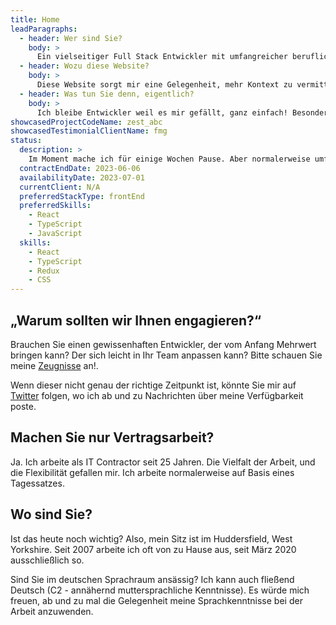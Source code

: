 ```yaml
---
title: Home
leadParagraphs:
  - header: Wer sind Sie?
    body: >
      Ein vielseitiger Full Stack Entwickler mit umfangreicher beruflichen Erfahrung, der zurzeit sich mit React und TypeScript beschäftigt.
  - header: Wozu diese Website?
    body: >
      Diese Website sorgt mir eine Gelegenheit, mehr Kontext zu vermitteln, als im traditionellen Lebenslauf möglich ist. Vielleicht der Anfang eines produktiven Austausches?
  - header: Was tun Sie denn, eigentlich?
    body: >
      Ich bleibe Entwickler weil es mir gefällt, ganz einfach! Besonders am Frontend, aber auch Analyse, Konzeption, das Wählen von passenden Techniken, Besprechungsleitung, Präsentation, Demos vorführen, Mentoring ...
showcasedProjectCodeName: zest_abc
showcasedTestimonialClientName: fmg
status:
  description: >
    Im Moment mache ich für einige Wochen Pause. Aber normalerweise umfasst meine Arbeit hauptsächlich React und TypeScript. Ich bleibe zur Zeit im Frontend Bereich, weil sie mir gut gefällt.
  contractEndDate: 2023-06-06
  availabilityDate: 2023-07-01
  currentClient: N/A
  preferredStackType: frontEnd
  preferredSkills:
    - React
    - TypeScript
    - JavaScript
  skills:
    - React
    - TypeScript
    - Redux
    - CSS
---
```


## &bdquo;Warum sollten wir Ihnen engagieren?&ldquo;

Brauchen Sie einen gewissenhaften Entwickler, der vom Anfang Mehrwert bringen kann? Der sich leicht in Ihr Team anpassen kann? Bitte schauen Sie meine <a href="./testimonials">Zeugnisse</a> an!.

Wenn dieser nicht genau der richtige Zeitpunkt ist, könnte Sie mir auf <a href="https://twitter.com/mcharper" target="blank">Twitter</a> folgen, wo ich ab und zu Nachrichten über meine Verfügbarkeit poste.

## Machen Sie nur Vertragsarbeit?

Ja. Ich arbeite als IT Contractor seit 25 Jahren. Die Vielfalt der Arbeit, und die Flexibilität gefallen mir. Ich arbeite normalerweise auf Basis eines Tagessatzes.

## Wo sind Sie?

Ist das heute noch wichtig? Also, mein Sitz ist im Huddersfield, West Yorkshire. Seit 2007 arbeite ich oft von zu Hause aus, seit März 2020 ausschließlich so.

Sind Sie im deutschen Sprachraum ansässig? Ich kann auch fließend Deutsch (C2 - annähernd muttersprachliche Kenntnisse). Es würde mich freuen, ab und zu mal die Gelegenheit meine Sprachkenntnisse bei der Arbeit anzuwenden.
